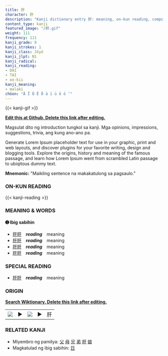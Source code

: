```yaml
---
title: 肝
character: 肝
description: "Kanji dictionary entry 肝: meaning, on-kun reading, compounds, origin, related kanji"
content_type: kanji
featured_image: "/肝.gif"
weight: 111
frequency: 111
kanji_grade: 9
kanji_strokes: 1
kanji_class: Jōyō
kanji_jlpt: N1
kanji_radical: 
kanji_reading: 
- DAI
- TAI
- oo-kii
kanji_meaning:
- malaki
chōon: "Ā Ī Ū Ē Ō ā ī ū ē ō ’"
---
```

[//]: # (Don't edit the line below. Kanji animated GIF code is automatically generated.)
{{< kanji-gif >}}

[//]: # (Edit below this line.)

**[Edit this at Github. Delete this link after editing.](https://github.com/tim0g/tim/tree/main/content/kanji/肝/index.md)**

Magsulat dito ng introduction tungkol sa kanji. Mga opinions, impressions, suggestions, trivia, ang kung ano-ano pa.

Generate Lorem Ipsum placeholder text for use in your graphic, print and web layouts, and discover plugins for your favorite writing, design and blogging tools. Explore the origins, history and meaning of the famous passage, and learn how Lorem Ipsum went from scrambled Latin passage to ubiqitous dummy text.
 
**Mnemonic:** "Maikling sentence na makakatulong sa pagsaulo."

### ON-KUN READING

[//]: # (Don't edit the line below. ON-KUN READING code is automatically generated.)
{{< kanji-reading >}}

### MEANING & WORDS

#### ➊ **Ibig sabihin**
  - [肝](../肝)[肝](../肝)　***reading***　meaning
  - [肝](../肝)[肝](../肝)　***reading***　meaning
  - [肝](../肝)[肝](../肝)　***reading***　meaning
  - [肝](../肝)[肝](../肝)　***reading***　meaning

### SPECIAL READING
  - [肝](../肝)[肝](../肝)　***reading***　meaning

### ORIGIN

**[Search Wiktionary. Delete this link after editing.](https://wiktionary.org/wiki/肝)**
<table class="kanji-table"><tr><td>
<img src="60px-肝-bronze.svg.png">
</td><td>▶</td><td>
<img src="60px-肝-oracle.svg.png">
</td><td>▶</td>
<td class="kanji-origin">肝</td>
</tr></table>

### RELATED KANJI
- Miyembro ng pamilya: [父](../父) [母](../母) [兄](../兄) [弟](../弟) [肝](../肝) [娘](../娘)
- Magkatulad ng ibig sabihin: [日](../日)
